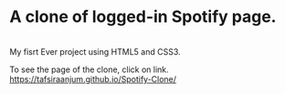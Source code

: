 # A clone of logged-in Spotify page.
<br>
My fisrt Ever project using HTML5 and CSS3.

To see the page of the clone, click on link. https://tafsiraanjum.github.io/Spotify-Clone/
